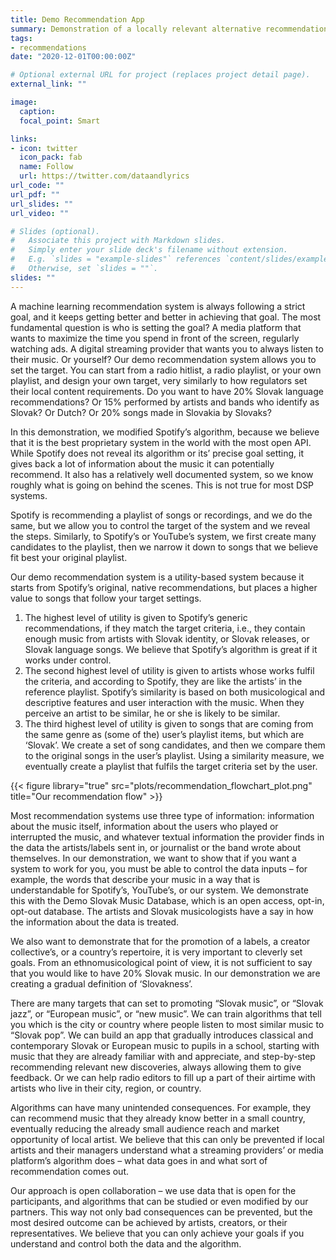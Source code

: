 ```yaml
---
title: Demo Recommendation App
summary: Demonstration of a locally relevant alternative recommendation system.
tags:
- recommendations
date: "2020-12-01T00:00:00Z"

# Optional external URL for project (replaces project detail page).
external_link: ""

image:
  caption: 
  focal_point: Smart

links:
- icon: twitter
  icon_pack: fab
  name: Follow
  url: https://twitter.com/dataandlyrics
url_code: ""
url_pdf: ""
url_slides: ""
url_video: ""

# Slides (optional).
#   Associate this project with Markdown slides.
#   Simply enter your slide deck's filename without extension.
#   E.g. `slides = "example-slides"` references `content/slides/example-slides.md`.
#   Otherwise, set `slides = ""`.
slides: ""
---
```


A machine learning recommendation system is always following a strict goal, and it keeps getting better and better in achieving that goal. The most fundamental question is who is setting the goal?  A media platform that wants to maximize the time you spend in front of the screen, regularly watching ads.  A digital streaming provider that wants you to always listen to their music.  Or yourself?
Our demo recommendation system allows you to set the target.  You can start from a radio hitlist, a radio playlist, or your own playlist, and design your own target, very similarly to how regulators set their local content requirements.  Do you want to have 20% Slovak language recommendations?  Or 15% performed by artists and bands who identify as Slovak? Or Dutch? Or 20% songs made in Slovakia by Slovaks?

In this demonstration, we modified Spotify’s algorithm, because we believe that it is the best proprietary system in the world with the most open API. While Spotify does not reveal its algorithm or its’ precise goal setting, it gives back a lot of information about the music it can potentially recommend. It also has a relatively well documented system, so we know roughly what is going on behind the scenes.  This is not true for most DSP systems.

Spotify is recommending a playlist of songs or recordings, and we do the same, but we allow you to control the target of the system and we reveal the steps.  Similarly, to Spotify’s or YouTube’s system, we first create many candidates to the playlist, then we narrow it down to songs that we believe fit best your original playlist.

Our demo recommendation system is a utility-based system because it starts from Spotify’s original, native recommendations, but places a higher value to songs that follow your target settings.

1.	The highest level of utility is given to Spotify’s generic recommendations, if they match the target criteria, i.e., they contain enough music from artists with Slovak identity, or Slovak releases, or Slovak language songs.  We believe that Spotify’s algorithm is great if it works under control. 
2.	The second highest level of utility is given to artists whose works fulfil the criteria, and according to Spotify, they are like the artists’ in the reference playlist. Spotify’s similarity is based on both musicological and descriptive features and user interaction with the music.  When they perceive an artist to be similar, he or she is likely to be similar.
3.	The third highest level of utility is given to songs that are coming from the same genre as (some of the) user’s playlist items, but which are ‘Slovak’.
We create a set of song candidates, and then we compare them to the original songs in the user’s playlist. Using a similarity measure, we eventually create a playlist that fulfils the target criteria set by the user.

{{< figure library="true" src="plots/recommendation_flowchart_plot.png" title="Our recommendation flow" >}}

Most recommendation systems use three type of information: information about the music itself, information about the users who played or interrupted the music, and whatever textual information the provider finds in the data the artists/labels sent in, or journalist or the band wrote about themselves. In our demonstration, we want to show that if you want a system to work for you, you must be able to control the data inputs – for example, the words that describe your music in a way that is understandable for Spotify’s, YouTube’s, or our system.  We demonstrate this with the Demo Slovak Music Database, which is an open access, opt-in, opt-out database. The artists and Slovak musicologists have a say in how the information about the data is treated.

We also want to demonstrate that for the promotion of a labels, a creator collective’s, or a country’s repertoire, it is very important to cleverly set goals. From an ethnomusicological point of view, it is not sufficient to say that you would like to have 20% Slovak music. In our demonstration we are creating a gradual definition of ‘Slovakness’.

There are many targets that can set to promoting “Slovak music”, or “Slovak jazz”, or “European music”, or “new music”.  We can train algorithms that tell you which is the city or country where people listen to most similar music to “Slovak pop”.  We can build an app that gradually introduces classical and contemporary Slovak or European music to pupils in a school, starting with music that they are already familiar with and appreciate, and step-by-step recommending relevant new discoveries, always allowing them to give feedback. Or we can help radio editors to fill up a part of their airtime with artists who live in their city, region, or country.

Algorithms can have many unintended consequences.  For example, they can recommend music that they already know better in a small country, eventually reducing the already small audience reach and market opportunity of local artist. We believe that this can only be prevented if local artists and their managers understand what a streaming providers’ or media platform’s algorithm does – what data goes in and what sort of recommendation comes out.

Our approach is open collaboration – we use data that is open for the participants, and algorithms that can be studied or even modified by our partners.  This way not only bad consequences can be prevented, but the most desired outcome can be achieved by artists, creators, or their representatives. We believe that you can only achieve your goals if you understand and control both the data and the algorithm. 

